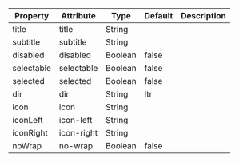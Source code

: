 | Property   | Attribute  | Type    | Default | Description |
| ---------- | ---------- | ------- | ------- | ----------- |
| title      | title      | String  |         |             |
| subtitle   | subtitle   | String  |         |             |
| disabled   | disabled   | Boolean | false   |             |
| selectable | selectable | Boolean | false   |             |
| selected   | selected   | Boolean | false   |             |
| dir        | dir        | String  | ltr     |             |
| icon       | icon       | String  |         |             |
| iconLeft   | icon-left  | String  |         |             |
| iconRight  | icon-right | String  |         |             |
| noWrap     | no-wrap    | Boolean | false   |             |
